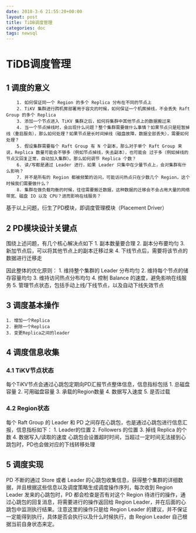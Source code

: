 ```yaml
---
date: 2018-3-6 21:55:20+00:00
layout: post
title: TiDB调度管理
categories: doc
tags: newsql
---
```


# TiDB调度管理
## 1 调度的意义
		1. 如何保证同一个 Region 的多个 Replica 分布在不同的节点上
		2. TiKV 集群进行跨机房部署用于容灾的时候，如何保证一个机房掉线，不会丢失 Raft Group 的多个 Replica
		3. 添加一个节点进入 TiKV 集群之后，如何将集群中其他节点上的数据搬过来
		4. 当一个节点掉线时，会出现什么问题？整个集群需要做什么事情？如果节点只是短暂掉线（重启服务），那么如何处理？如果节点是长时间掉线（磁盘故障，数据全部丢失），需要如何处理？
		5. 假设集群需要每个 Raft Group 有 N 个副本，那么对于单个 Raft Group 来说，Replica 数量可能会不够多（例如节点掉线，失去副本），也可能会 过于多（例如掉线的节点又回复正常，自动加入集群）。那么如何调节 Replica 个数？
		6. 读/写都是通过 Leader 进行，如果 Leader 只集中在少量节点上，会对集群有什么影响？
		7. 并不是所有的 Region 都被频繁的访问，可能访问热点只在少数几个 Region，这个时候我们需要做什么？
		8. 集群在做负载均衡的时候，往往需要搬迁数据，这种数据的迁移会不会占用大量的网络带宽、磁盘 IO 以及 CPU？进而影响在线服务？
	
基于以上问题，衍生了PD模块，即调度管理模块（Placement Driver） 
## 2 PD模块设计关键点
围绕上述问题，有几个核心解决点如下
	1. 副本数量要合理
	2. 副本分布要均匀
	3. 新加节点后，可以将其他节点上的副本迁移过来
	4. 下线节点后，需要将该节点的数据进行迁移走

因此整体的优化原则：
	1. 维持整个集群的 Leader 分布均匀
	2. 维持每个节点的储存容量均匀
	3. 维持访问热点分布均匀
	4. 控制 Balance 的速度，避免影响在线服务
	5. 管理节点状态，包括手动上线/下线节点，以及自动下线失效节点
## 3 调度基本操作
	1. 增加一个Replica
	2. 删除一个Replica
	3. 变更Replica之间的leader
## 4 调度信息收集
### 4.1 TiKV节点状态
每个TiKV节点会通过心跳包定期向PD汇报节点整体信息，信息指标包括
	1. 总磁盘容量
	2. 可用磁盘容量
	3. 承载的Region数量
	4. 数据写入速度
	5. 是否过载 
### 4.2 Region状态
每个 Raft Group 的 Leader 和 PD 之间存在心跳包，也是通过心跳包进行信息汇报，信息指标如下：
	1. Leader的位置
	2. Followers 的位置
	3. 掉线 Replica 的个数
	4. 数据写入/读取的速度
心跳包会设置超时时间，当超过一定时间无法接到心跳包时，PD也会做对应的下线转移处理


## 5 调度实现
PD 不断的通过 Store 或者 Leader 的心跳包收集信息，获得整个集群的详细数据，并且根据这些信息以及调度策略生成调度操作序列，每次收到 Region Leader 发来的心跳包时，PD 都会检查是否有对这个 Region 待进行的操作，通过心跳包的回复消息，将需要进行的操作返回给 Region Leader，并在后面的心跳包中监测执行结果。注意这里的操作只是给 Region Leader 的建议，并不保证一定能得到执行，具体是否会执行以及什么时候执行，由 Region Leader 自己根据当前自身状态来定。
